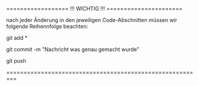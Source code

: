 
================== !!! WICHTIG !!! ======================

nach jeder Änderung in den jeweiligen Code-Abschnitten 
müssen wir folgende Reihennfolge beachten:

git add * 

git commit -m "Nachricht was genau gemacht wurde"

git push


=========================================================